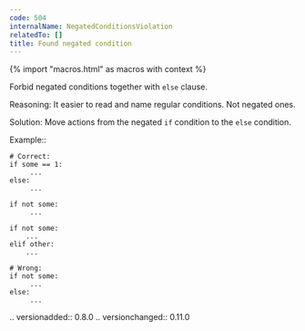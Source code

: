 ```yaml
---
code: 504
internalName: NegatedConditionsViolation
relatedTo: []
title: Found negated condition
---
```


{% import "macros.html" as macros with context %}

Forbid negated conditions together with `else` clause.

Reasoning: It easier to read and name regular conditions. Not negated
ones.

Solution: Move actions from the negated `if` condition to the `else`
condition.

Example::

    # Correct:
    if some == 1:
         ...
    else:
         ...
    
    if not some:
         ...
    
    if not some:
        ...
    elif other:
        ...
    
    # Wrong:
    if not some:
         ...
    else:
         ...

.. versionadded:: 0.8.0 .. versionchanged:: 0.11.0